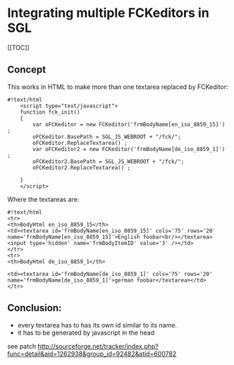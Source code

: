 <!-- Name: RFC/Translation2/FCKEditor -->
<!-- Version: 4 -->
<!-- Last-Modified: 2005/11/13 19:41:22 -->
<!-- Author: werner -->
# Integrating multiple FCKeditors in SGL
[[TOC]]

## Concept
This works in HTML to make more than one textarea replaced by FCKeditor:

    #!text/html
        <script type="text/javascript">
        function fck_init()
        {
            var oFCKeditor = new FCKeditor('frmBodyName[en_iso_8859_15]') ;
            oFCKeditor.BasePath = SGL_JS_WEBROOT + "/fck/";
            oFCKeditor.ReplaceTextarea() ;
            var oFCKeditor2 = new FCKeditor('frmBodyName[de_iso_8859_1]') ;
            oFCKeditor2.BasePath = SGL_JS_WEBROOT + "/fck/";
            oFCKeditor2.ReplaceTextarea() ;
    
        }
        </script>

Where the textareas are:


    #!text/html
    <tr>
    <th>BodyHtml en_iso_8859_15</th>
    <td><textarea id='frmBodyName[en_iso_8859_15]' cols='75' rows='20' name='frmBodyName[en_iso_8859_15]'>English foobar<br/></textarea><input type='hidden' name='frmBodyItemID' value='3' /></td>
    </tr>
    <tr>
    <th>BodyHtml de_iso_8859_1</th>
    
    <td><textarea id='frmBodyName[de_iso_8859_1]' cols='75' rows='20' name='frmBodyName[de_iso_8859_1]'>german foobar</textarea></td>
    </tr>

## Conclusion:

  * every textarea has to has its own id similar to its name.
  * it has to be generated by javascript in the head 

 see patch  http://sourceforge.net/tracker/index.php?func=detail&aid=1262938&group_id=92482&atid=600782
